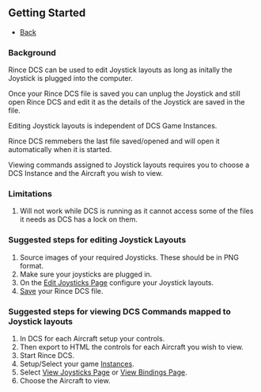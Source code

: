 ﻿## Getting Started

- [Back](Introduction.md)

### Background

Rince DCS can be used to edit Joystick layouts as long as initally the Joystick is plugged into the computer.

Once your Rince DCS file is saved you can unplug the Joystick and still open Rince DCS and edit it as the details of the Joystick are saved in the file.

Editing Joystick layouts is independent of DCS Game Instances.

Rince DCS remmebers the last file saved/opened and will open it automatically when it is started.

Viewing commands assigned to Joystick layouts requires you to choose a DCS Instance and the Aircraft you wish to view.

### Limitations

1. Will not work while DCS is running as it cannot access some of the files it needs as DCS has a lock on them.

### Suggested steps for editing Joystick Layouts

1. Source images of your required Joysticks. These should be in PNG format.
1. Make sure your joysticks are plugged in.
1. On the [Edit Joysticks Page](EditJoysticks.md) configure your Joystick layouts.
1. [Save](SaveFile.md) your Rince DCS file.

### Suggested steps for viewing DCS Commands mapped to Joystick layouts

1. In DCS for each Aircraft setup your controls.
1. Then export to HTML the controls for each Aircraft you wish to view.
1. Start Rince DCS.
1. Setup/Select your game [Instances](InstancesDialog.md).
1. Select [View Joysticks Page](ViewJoysticks.md) or [View Bindings Page](Bindings.md).
1. Choose the Aircraft to view.
 
